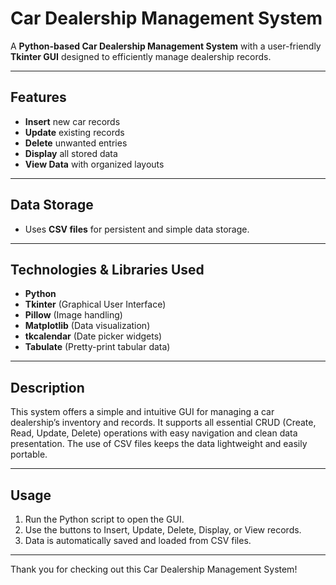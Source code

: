 # Car Dealership Management System

A **Python-based Car Dealership Management System** with a user-friendly **Tkinter GUI** designed to efficiently manage dealership records.

---

## Features

- **Insert** new car records  
- **Update** existing records  
- **Delete** unwanted entries  
- **Display** all stored data  
- **View Data** with organized layouts  

---

## Data Storage

- Uses **CSV files** for persistent and simple data storage.

---

## Technologies & Libraries Used

- **Python**  
- **Tkinter** (Graphical User Interface)  
- **Pillow** (Image handling)  
- **Matplotlib** (Data visualization)  
- **tkcalendar** (Date picker widgets)  
- **Tabulate** (Pretty-print tabular data)

---

## Description

This system offers a simple and intuitive GUI for managing a car dealership’s inventory and records. It supports all essential CRUD (Create, Read, Update, Delete) operations with easy navigation and clean data presentation. The use of CSV files keeps the data lightweight and easily portable.

---

## Usage

1. Run the Python script to open the GUI.  
2. Use the buttons to Insert, Update, Delete, Display, or View records.  
3. Data is automatically saved and loaded from CSV files.

---

Thank you for checking out this Car Dealership Management System!
